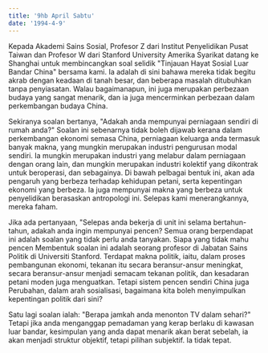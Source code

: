 ```yaml
---
title: '9hb April Sabtu'
date: '1994-4-9'
---
```


Kepada Akademi Sains Sosial, Profesor Z dari Institut Penyelidikan Pusat Taiwan dan Profesor W dari Stanford University Amerika Syarikat datang ke Shanghai untuk membincangkan soal selidik "Tinjauan Hayat Sosial Luar Bandar China" bersama kami. Ia adalah di sini bahawa mereka tidak begitu akrab dengan keadaan di tanah besar, dan beberapa masalah ditubuhkan tanpa penyiasatan. Walau bagaimanapun, ini juga merupakan perbezaan budaya yang sangat menarik, dan ia juga mencerminkan perbezaan dalam perkembangan budaya China.

Sekiranya soalan bertanya, "Adakah anda mempunyai perniagaan sendiri di rumah anda?" Soalan ini sebenarnya tidak boleh dijawab kerana dalam perkembangan ekonomi semasa China, perniagaan keluarga anda termasuk banyak makna, yang mungkin merupakan industri pengurusan modal sendiri. Ia mungkin merupakan industri yang melabur dalam perniagaan dengan orang lain, dan mungkin merupakan industri kolektif yang dikontrak untuk beroperasi, dan sebagainya. Di bawah pelbagai bentuk ini, akan ada pengaruh yang berbeza terhadap kehidupan petani, serta kepentingan ekonomi yang berbeza. Ia juga mempunyai makna yang berbeza untuk penyelidikan berasaskan antropologi ini. Selepas kami menerangkannya, mereka faham.

Jika ada pertanyaan, "Selepas anda bekerja di unit ini selama bertahun-tahun, adakah anda ingin mempunyai pencen? Semua orang berpendapat ini adalah soalan yang tidak perlu anda tanyakan. Siapa yang tidak mahu pencen Membentuk soalan ini adalah seorang profesor di Jabatan Sains Politik di Universiti Stanford. Terdapat makna politik, iaitu, dalam proses pembangunan ekonomi, tekanan itu secara beransur-ansur meningkat, secara beransur-ansur menjadi semacam tekanan politik, dan kesadaran petani moden juga menguatkan. Tetapi sistem pencen sendiri China juga Perubahan, dalam arah sosialisasi, bagaimana kita boleh menyimpulkan kepentingan politik dari sini?

Satu lagi soalan ialah: "Berapa jamkah anda menonton TV dalam sehari?" Tetapi jika anda menganggap pemadaman yang kerap berlaku di kawasan luar bandar, kesimpulan yang anda dapat menarik akan berat sebelah, ia akan menjadi struktur objektif, tetapi pilihan subjektif. Ia tidak tepat.

